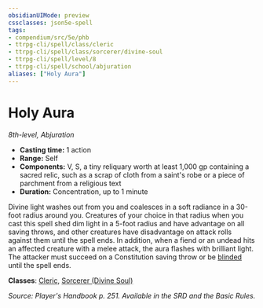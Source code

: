 ```yaml
---
obsidianUIMode: preview
cssclasses: json5e-spell
tags:
- compendium/src/5e/phb
- ttrpg-cli/spell/class/cleric
- ttrpg-cli/spell/class/sorcerer/divine-soul
- ttrpg-cli/spell/level/8
- ttrpg-cli/spell/school/abjuration
aliases: ["Holy Aura"]
---
```

# Holy Aura
*8th-level, Abjuration*  

- **Casting time:** 1 action
- **Range:** Self
- **Components:** V, S, a tiny reliquary worth at least 1,000 gp containing a sacred relic, such as a scrap of cloth from a saint's robe or a piece of parchment from a religious text
- **Duration:** Concentration, up to 1 minute

Divine light washes out from you and coalesces in a soft radiance in a 30-foot radius around you. Creatures of your choice in that radius when you cast this spell shed dim light in a 5-foot radius and have advantage on all saving throws, and other creatures have disadvantage on attack rolls against them until the spell ends. In addition, when a fiend or an undead hits an affected creature with a melee attack, the aura flashes with brilliant light. The attacker must succeed on a Constitution saving throw or be [blinded](/compendium/rules/conditions.md#blinded) until the spell ends.

**Classes**: [Cleric](compendium/classes/cleric.md), [Sorcerer (Divine Soul)](compendium/classes/sorcerer-divine-soul-xge.md)

*Source: Player's Handbook p. 251. Available in the SRD and the Basic Rules.*